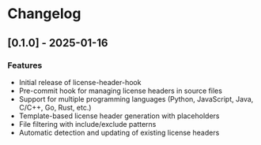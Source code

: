 # Changelog

## [0.1.0] - 2025-01-16

### Features

* Initial release of license-header-hook
* Pre-commit hook for managing license headers in source files
* Support for multiple programming languages (Python, JavaScript, Java, C/C++, Go, Rust, etc.)
* Template-based license header generation with placeholders
* File filtering with include/exclude patterns
* Automatic detection and updating of existing license headers